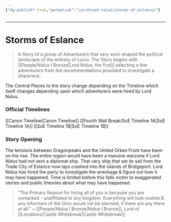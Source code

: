 ```yaml
---
{"dg-publish":true,"permalink":"/archived-tales/storms-of-eslance/"}
---
```



---
# Storms of Eslance
> A Story of a group of Adventurers that very soon shaped the political landscape of the entirety of Lurov. The Story begins with [[People/Nidus I Bronze\|Lord Nidus, the first]] selecting a few adventurers from the recommendations provided to investigate a shipwreck.

The Central Pieces to the story change depending on the Timeline which itself changes depending upon which adventurers were hired by Lord Nidus.

### Official Timelines
[[Canon Timeline\|Canon Timeline]]
[[Fourth Wall Break/SoE Timeline 1A\|SoE Timeline 1A]]
[[SoE Timeline 1B\|SoE Timeline 1B]]

### Story Opening
The tensions between Dragonpeaks and the United Orken Front have been on the rise. The entire region would have been a massive warzone if Lord Nidus had not sent a diplomat ship. 
That very ship that set its sail from the Trade City of Eslance now lays crashed into the islands of Bridgeport. 
Lord Nidus has hired the party to investigate the wreckage & figure out how it may have happened. Time is limited before this falls victim to exaggerated stories and public theories about what may have happened.

> "The Primary Reason for hiring all of you is because you are unmarked - unaffiliated to any kingdom. Everything will look routine & any informers of the Orcs would not be alarmed, if there are any there at all."
> ~ [[People/Nidus I Bronze\|Nidus I Bronze]], Lord of [[Locations/Castle Whitebreak\|Castle Whitebreak]]